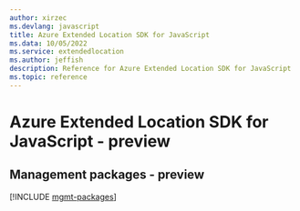 ```yaml
---
author: xirzec
ms.devlang: javascript
title: Azure Extended Location SDK for JavaScript
ms.data: 10/05/2022
ms.service: extendedlocation
ms.author: jeffish
description: Reference for Azure Extended Location SDK for JavaScript
ms.topic: reference
---
```

# Azure Extended Location SDK for JavaScript - preview

## Management packages - preview
[!INCLUDE [mgmt-packages](extended-location-mgmt-index.md)]